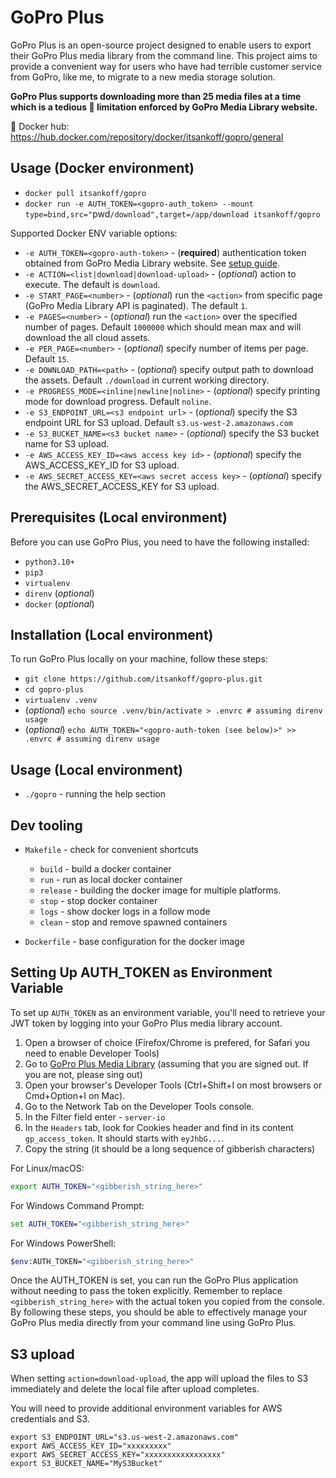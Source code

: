 # GoPro Plus

GoPro Plus is an open-source project designed to enable users to export
their GoPro Plus media library from the command line. This project aims to provide
a convenient way for users who have had terrible customer service from GoPro, like me, to migrate 
to a new media storage solution.  

**GoPro Plus supports downloading more than 25 media files at a time which is a
tedious 🤦 limitation enforced by GoPro Media Library website.**

 🐳 Docker hub: https://hub.docker.com/repository/docker/itsankoff/gopro/general

## Usage (Docker environment)
* `docker pull itsankoff/gopro`
* `docker run -e AUTH_TOKEN=<gopro-auth_token> --mount type=bind,src="`pwd`/download",target=/app/download itsankoff/gopro`

Supported Docker ENV variable options:
* `-e AUTH_TOKEN=<gopro-auth-token>` - (**required**) authentication token
        obtained from GoPro Media Library website. See [setup guide](#setting-up-auth_token-as-environment-variable).
* `-e ACTION=<list|download|download-upload>` - (*optional*) action to execute. The default is `download`.
* `-e START_PAGE=<number>` - (*optional*) run the `<action>` from specific page
        (GoPro Media Library API is paginated). The default `1`.
* `-e PAGES=<number>` - (*optional*) run the `<action>` over the specified number of pages.
        Default `1000000` which should mean max and will download the all cloud assets.
* `-e PER_PAGE=<number>` - (*optional*) specify number of items per page. Default `15`.
* `-e DOWNLOAD_PATH=<path>` - (*optional*) specify output path to download the assets.
        Default `./download` in current working directory.
* `-e PROGRESS_MODE=<inline|newline|noline>` - (*optional*) specify printing mode
        for download progress. Default `noline`.
* `-e S3_ENDPOINT_URL=<s3 endpoint url>` - (*optional*) specify the S3 endpoint URL for S3 upload.
        Default `s3.us-west-2.amazonaws.com`
* `-e S3_BUCKET_NAME=<s3 bucket name>` - (*optional*) specify the S3 bucket name for S3 upload.
* `-e AWS_ACCESS_KEY_ID=<aws access key id>` - (*optional*) specify the AWS_ACCESS_KEY_ID for S3 upload.
* `-e AWS_SECRET_ACCESS_KEY=<aws secret access key>` - (*optional*) specify the AWS_SECRET_ACCESS_KEY for S3 upload.

## Prerequisites (Local environment)

Before you can use GoPro Plus, you need to have the following installed:

* `python3.10+`
* `pip3`
* `virtualenv`
* `direnv` (*optional*)
* `docker` (*optional*)


## Installation (Local environment)

To run GoPro Plus locally on your machine, follow these steps:

* `git clone https://github.com/itsankoff/gopro-plus.git`
* `cd gopro-plus`
* `virtualenv .venv`
* (*optional*) `echo source .venv/bin/activate > .envrc # assuming direnv usage`
* (*optional*) `echo AUTH_TOKEN="<gopro-auth-token (see below)>" >> .envrc # assuming direnv usage`


## Usage (Local environment)
* `./gopro` - running the help section

## Dev tooling
* `Makefile` - check for convenient shortcuts
    * `build` - build a docker container
    * `run` - run as local docker container
    * `release` - building the docker image for multiple platforms.
    * `stop` - stop docker container
    * `logs` - show docker logs in a follow mode
    * `clean` - stop and remove spawned containers

* `Dockerfile` - base configuration for the docker image

## Setting Up AUTH_TOKEN as Environment Variable

To set up `AUTH_TOKEN` as an environment variable, you'll need to retrieve
your JWT token by logging into your GoPro Plus media library account.

1. Open a browser of choice (Firefox/Chrome is prefered, for Safari you need to enable Developer Tools)
2. Go to [GoPro Plus Media Library](https://plus.gopro.com/media-library/)  (assuming that you are signed out. If you are not, please sing out)
3. Open your browser's Developer Tools (Ctrl+Shift+I on most browsers or Cmd+Option+I on Mac).
4. Go to the Network Tab on the Developer Tools console.
5. In the Filter field enter - `server-io`
6. In the `Headers` tab, look for Cookies header and find in its content `gp_access_token`.
    It should starts with `eyJhbG...`.
7. Copy the string (it should be a long sequence of gibberish characters)

For Linux/macOS:
```sh
export AUTH_TOKEN="<gibberish_string_here>"
```

For Windows Command Prompt:
```cmd
set AUTH_TOKEN="<gibberish_string_here>"
```

For Windows PowerShell:
```sh
$env:AUTH_TOKEN="<gibberish_string_here>"
```

Once the AUTH_TOKEN is set, you can run the GoPro Plus application without needing to pass the token explicitly.
Remember to replace `<gibberish_string_here>` with the actual token you copied from the console.
By following these steps, you should be able to effectively manage your GoPro Plus media directly from your command line using GoPro Plus.

## S3 upload
When setting `action=download-upload`, the app will upload the files to S3 immediately and delete the local file after upload completes.  

You will need to provide additional environment variables for AWS credentials and S3.  

```
export S3_ENDPOINT_URL="s3.us-west-2.amazonaws.com"
export AWS_ACCESS_KEY_ID="xxxxxxxxx"
export AWS_SECRET_ACCESS_KEY="xxxxxxxxxxxxxxxxx"
export S3_BUCKET_NAME="MyS3Bucket"
```
